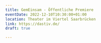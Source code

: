 ```yaml
---
title: GemEinsam - Öffentliche Premiere
eventDate: 2022-12-10T10:30:00+01:00
location: Theater im Viertel Saarbrücken
link: https://dastiv.de/
draft: true

---
```


